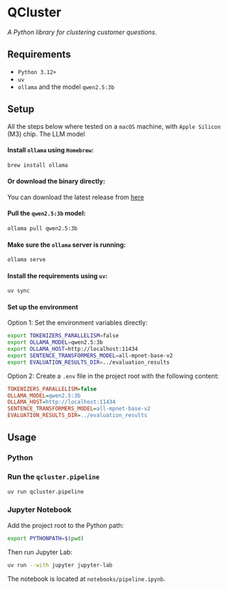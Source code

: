 # QCluster
_A Python library for clustering customer questions._

## Requirements
- `Python 3.12+`
- `uv`
- `ollama` and the model `qwen2.5:3b`

## Setup
All the steps below where tested on a `macOS` machine, with `Apple Silicon` (M3) chip.
The LLM model 
#### Install `ollama` using `Homebrew`:
```bash
brew install ollama
```
#### Or download the binary directly:
You can download the latest release from [here](https://ollama.com/download)

#### Pull the `qwen2.5:3b` model:
```bash
ollama pull qwen2.5:3b
```

#### Make sure the `ollama` server is running:
```bash
ollama serve
```

#### Install the requirements using `uv`:
```bash
uv sync
```

#### Set up the environment
Option 1: Set the environment variables directly:
```bash
export TOKENIZERS_PARALLELISM=false
export OLLAMA_MODEL=qwen2.5:3b
export OLLAMA_HOST=http://localhost:11434
export SENTENCE_TRANSFORMERS_MODEL=all-mpnet-base-v2
export EVALUATION_RESULTS_DIR=../evaluation_results
```

Option 2: Create a `.env` file in the project root with the following content:
```ini
TOKENIZERS_PARALLELISM=false
OLLAMA_MODEL=qwen2.5:3b
OLLAMA_HOST=http://localhost:11434
SENTENCE_TRANSFORMERS_MODEL=all-mpnet-base-v2
EVALUATION_RESULTS_DIR=../evaluation_results
```

## Usage
### Python
### Run the `qcluster.pipeline`
```bash
uv run qcluster.pipeline
```

### Jupyter Notebook
Add the project root to the Python path:
```bash
export PYTHONPATH=$(pwd)
```

Then run Jupyter Lab:
```bash
uv run --with jupyter jupyter-lab
```

The notebook is located at `notebooks/pipeline.ipynb`.
